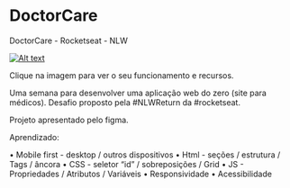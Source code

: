 # DoctorCare
DoctorCare - Rocketseat - NLW

[![Alt text](https://img.youtube.com/vi/tETB-LAndDU/0.jpg)](https://www.youtube.com/watch?v=tETB-LAndDU)

Clique na imagem para ver o seu funcionamento e recursos. 

Uma semana para desenvolver uma aplicação web do zero (site para médicos). Desafio proposto pela #NLWReturn da #rocketseat.

Projeto apresentado pelo figma.

Aprendizado:

• Mobile first - desktop / outros dispositivos
• Html - seções / estrutura / Tags / âncora
• CSS - seletor “id” / sobreposições / Grid
• JS - Propriedades / Atributos / Variáveis
• Responsividade
• Acessibilidade
